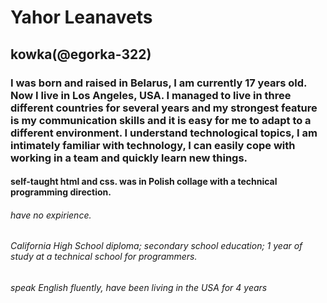 # Yahor Leanavets
## kowka(@egorka-322)
### I was born and raised in Belarus, I am currently 17 years old. Now I live in Los Angeles, USA. I managed to live in three different countries for several years and my strongest feature is my communication skills and it is easy for me to adapt to a different environment. I understand technological topics, I am intimately familiar with technology, I can easily cope with working in a team and quickly learn new things.
#### self-taught html and css. was in Polish collage with a technical programming direction.
###### have no expirience.
###### California High School diploma; secondary school education; 1 year of study at a technical school for programmers.
###### speak English fluently, have been living in the USA for 4 years
